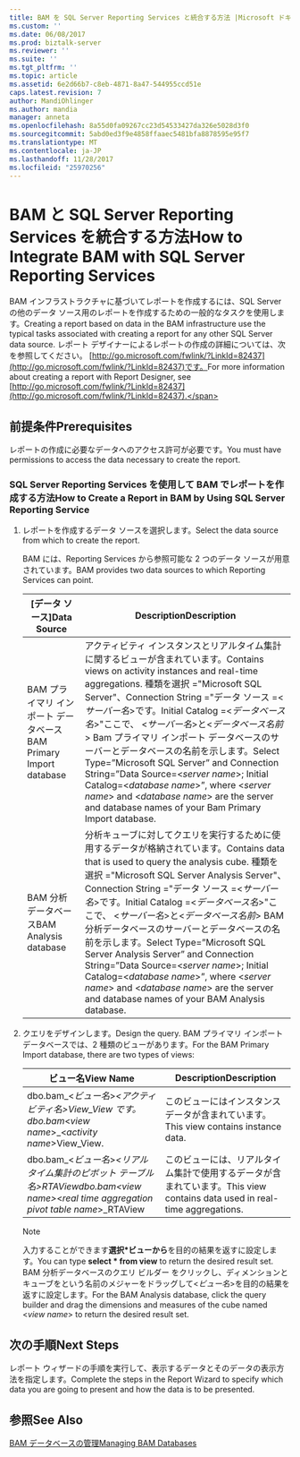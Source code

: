 ```yaml
---
title: BAM を SQL Server Reporting Services と統合する方法 |Microsoft ドキュメント
ms.custom: ''
ms.date: 06/08/2017
ms.prod: biztalk-server
ms.reviewer: ''
ms.suite: ''
ms.tgt_pltfrm: ''
ms.topic: article
ms.assetid: 6e2d66b7-c8eb-4871-8a47-544955ccd51e
caps.latest.revision: 7
author: MandiOhlinger
ms.author: mandia
manager: anneta
ms.openlocfilehash: 8a55d0fa09267cc23d54533427da326e5028d3f0
ms.sourcegitcommit: 5abd0ed3f9e4858ffaaec5481bfa8878595e95f7
ms.translationtype: MT
ms.contentlocale: ja-JP
ms.lasthandoff: 11/28/2017
ms.locfileid: "25970256"
---
```

# <a name="how-to-integrate-bam-with-sql-server-reporting-services"></a><span data-ttu-id="68958-102">BAM と SQL Server Reporting Services を統合する方法</span><span class="sxs-lookup"><span data-stu-id="68958-102">How to Integrate BAM with SQL Server Reporting Services</span></span>
<span data-ttu-id="68958-103">BAM インフラストラクチャに基づいてレポートを作成するには、SQL Server の他のデータ ソース用のレポートを作成するための一般的なタスクを使用します。</span><span class="sxs-lookup"><span data-stu-id="68958-103">Creating a report based on data in the BAM infrastructure use the typical tasks associated with creating a report for any other SQL Server data source.</span></span> <span data-ttu-id="68958-104">レポート デザイナーによるレポートの作成の詳細については、次を参照してください。 [http://go.microsoft.com/fwlink/?LinkId=82437](http://go.microsoft.com/fwlink/?LinkId=82437)です。</span><span class="sxs-lookup"><span data-stu-id="68958-104">For more information about creating a report with Report Designer, see [http://go.microsoft.com/fwlink/?LinkId=82437](http://go.microsoft.com/fwlink/?LinkId=82437).</span></span>  
  
## <a name="prerequisites"></a><span data-ttu-id="68958-105">前提条件</span><span class="sxs-lookup"><span data-stu-id="68958-105">Prerequisites</span></span>  
 <span data-ttu-id="68958-106">レポートの作成に必要なデータへのアクセス許可が必要です。</span><span class="sxs-lookup"><span data-stu-id="68958-106">You must have permissions to access the data necessary to create the report.</span></span>  
  
### <a name="how-to-create-a-report-in-bam-by-using-sql-server-reporting-service"></a><span data-ttu-id="68958-107">SQL Server Reporting Services を使用して BAM でレポートを作成する方法</span><span class="sxs-lookup"><span data-stu-id="68958-107">How to Create a Report in BAM by Using SQL Server Reporting Service</span></span>  
  
1.  <span data-ttu-id="68958-108">レポートを作成するデータ ソースを選択します。</span><span class="sxs-lookup"><span data-stu-id="68958-108">Select the data source from which to create the report.</span></span>  
  
     <span data-ttu-id="68958-109">BAM には、Reporting Services から参照可能な 2 つのデータ ソースが用意されています。</span><span class="sxs-lookup"><span data-stu-id="68958-109">BAM provides two data sources to which Reporting Services can point.</span></span>  
  
    |<span data-ttu-id="68958-110">[データ ソース]</span><span class="sxs-lookup"><span data-stu-id="68958-110">Data Source</span></span>|<span data-ttu-id="68958-111">Description</span><span class="sxs-lookup"><span data-stu-id="68958-111">Description</span></span>|  
    |-----------------|-----------------|  
    |<span data-ttu-id="68958-112">BAM プライマリ インポート データベース</span><span class="sxs-lookup"><span data-stu-id="68958-112">BAM Primary Import database</span></span>|<span data-ttu-id="68958-113">アクティビティ インスタンスとリアルタイム集計に関するビューが含まれています。</span><span class="sxs-lookup"><span data-stu-id="68958-113">Contains views on activity instances and real-time aggregations.</span></span> <span data-ttu-id="68958-114">種類を選択 ="Microsoft SQL Server"、Connection String ="データ ソース =\<*サーバー名*\>です。Initial Catalog =\<*データベース名*\>"ここで、 \<*サーバー名*\>と\<*データベース名前*\> Bam プライマリ インポート データベースのサーバーとデータベースの名前を示します。</span><span class="sxs-lookup"><span data-stu-id="68958-114">Select Type=”Microsoft SQL Server” and Connection String=”Data Source=\<*server name*\>; Initial Catalog=\<*database name*\>”, where \<*server name*\> and \<*database name*\> are the server and database names of your Bam Primary Import database.</span></span>|  
    |<span data-ttu-id="68958-115">BAM 分析データベース</span><span class="sxs-lookup"><span data-stu-id="68958-115">BAM Analysis database</span></span>|<span data-ttu-id="68958-116">分析キューブに対してクエリを実行するために使用するデータが格納されています。</span><span class="sxs-lookup"><span data-stu-id="68958-116">Contains data that is used to query the analysis cube.</span></span> <span data-ttu-id="68958-117">種類を選択 ="Microsoft SQL Server Analysis Server"、Connection String ="データ ソース =\<*サーバー名*\>です。Initial Catalog =\<*データベース名*\>"ここで、 \<*サーバー名*\>と\<*データベース名前*\> BAM 分析データベースのサーバーとデータベースの名前を示します。</span><span class="sxs-lookup"><span data-stu-id="68958-117">Select Type=”Microsoft SQL Server Analysis Server” and Connection String=”Data Source=\<*server name*\>; Initial Catalog=\<*database name*\>”, where \<*server name*\> and \<*database name*\> are the server and database names of your BAM Analysis database.</span></span>|  
  
2.  <span data-ttu-id="68958-118">クエリをデザインします。</span><span class="sxs-lookup"><span data-stu-id="68958-118">Design the query.</span></span> <span data-ttu-id="68958-119">BAM プライマリ インポート データベースでは、2 種類のビューがあります。</span><span class="sxs-lookup"><span data-stu-id="68958-119">For the BAM Primary Import database, there are two types of views:</span></span>  
  
    |<span data-ttu-id="68958-120">ビュー名</span><span class="sxs-lookup"><span data-stu-id="68958-120">View Name</span></span>|<span data-ttu-id="68958-121">Description</span><span class="sxs-lookup"><span data-stu-id="68958-121">Description</span></span>|  
    |---------------|-----------------|  
    |<span data-ttu-id="68958-122">dbo.bam_\<*ビュー名*\>_\<*アクティビティ名*\>View_View です。</span><span class="sxs-lookup"><span data-stu-id="68958-122">dbo.bam_\<*view name*\>_\<*activity name*\>View_View.</span></span>|<span data-ttu-id="68958-123">このビューにはインスタンス データが含まれています。</span><span class="sxs-lookup"><span data-stu-id="68958-123">This view contains instance data.</span></span>|  
    |<span data-ttu-id="68958-124">dbo.bam_\<*ビュー名*\>_\<*リアルタイム集計のピボット テーブル名*\>_RTAView</span><span class="sxs-lookup"><span data-stu-id="68958-124">dbo.bam_\<*view name*\>_\<*real time aggregation pivot table name*\>_RTAView</span></span>|<span data-ttu-id="68958-125">このビューには、リアルタイム集計で使用するデータが含まれています。</span><span class="sxs-lookup"><span data-stu-id="68958-125">This view contains data used in real-time aggregations.</span></span>|  
  
    > [!NOTE]
    >  <span data-ttu-id="68958-126">入力することができます**選択\*ビューから**を目的の結果を返すに設定します。</span><span class="sxs-lookup"><span data-stu-id="68958-126">You can type **select \* from view** to return the desired result set.</span></span> <span data-ttu-id="68958-127">BAM 分析データベースのクエリ ビルダー をクリックし、ディメンションとキューブをという名前のメジャーをドラッグして\<*ビュー名*\>を目的の結果を返すに設定します。</span><span class="sxs-lookup"><span data-stu-id="68958-127">For the BAM Analysis database, click the query builder and drag the dimensions and measures of the cube named \<*view name*\> to return the desired result set.</span></span>  
  
## <a name="next-steps"></a><span data-ttu-id="68958-128">次の手順</span><span class="sxs-lookup"><span data-stu-id="68958-128">Next Steps</span></span>  
 <span data-ttu-id="68958-129">レポート ウィザードの手順を実行して、表示するデータとそのデータの表示方法を指定します。</span><span class="sxs-lookup"><span data-stu-id="68958-129">Complete the steps in the Report Wizard to specify which data you are going to present and how the data is to be presented.</span></span>  
  
## <a name="see-also"></a><span data-ttu-id="68958-130">参照</span><span class="sxs-lookup"><span data-stu-id="68958-130">See Also</span></span>  
 [<span data-ttu-id="68958-131">BAM データベースの管理</span><span class="sxs-lookup"><span data-stu-id="68958-131">Managing BAM Databases</span></span>](../core/managing-bam-databases.md)